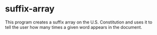 # suffix-array
This program creates a suffix array on the U.S. Constitution and uses it to tell the user how many times a given word appears in the document.
